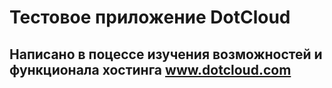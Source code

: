 Тестовое приложение DotCloud
============================

Написано в поцессе изучения возможностей и функционала хостинга
www.dotcloud.com
----------------